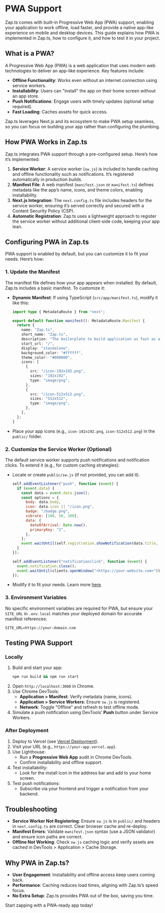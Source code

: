# PWA Support

Zap.ts comes with built-in Progressive Web App (PWA) support, enabling your application to work offline, load faster, and provide a native app-like experience on mobile and desktop devices. This guide explains how PWA is implemented in Zap.ts, how to configure it, and how to test it in your project.

## What is a PWA?

A Progressive Web App (PWA) is a web application that uses modern web technologies to deliver an app-like experience. Key features include:

- **Offline Functionality**: Works even without an internet connection using service workers.
- **Installability**: Users can "install" the app on their home screen without an app store.
- **Push Notifications**: Engage users with timely updates (optional setup required).
- **Fast Loading**: Caches assets for quick access.

Zap.ts leverages Next.js and its ecosystem to make PWA setup seamless, so you can focus on building your app rather than configuring the plumbing.

## How PWA Works in Zap.ts

Zap.ts integrates PWA support through a pre-configured setup. Here’s how it’s implemented:

1. **Service Worker**: A service worker (`sw.js`) is included to handle caching and offline functionality such as notifications. It’s registered automatically in production builds.
2. **Manifest File**: A web manifest (`manifest.json` or `manifest.ts`) defines metadata like the app’s name, icons, and theme colors, enabling installability.
3. **Next.js Integration**: The `next.config.ts` file includes headers for the service worker, ensuring it’s served correctly and secured with a Content Security Policy (CSP).
4. **Automatic Registration**: Zap.ts uses a lightweight approach to register the service worker without additional client-side code, keeping your app lean.

## Configuring PWA in Zap.ts

PWA support is enabled by default, but you can customize it to fit your needs. Here’s how:

### 1. Update the Manifest

The manifest file defines how your app appears when installed. By default, Zap.ts includes a basic manifest. To customize it:

- **Dynamic Manifest**: If using TypeScript (`src/app/manifest.ts`), modify it like this:

  ```ts
  import type { MetadataRoute } from "next";

  export default function manifest(): MetadataRoute.Manifest {
    return {
      name: "Zap.ts",
      short_name: "Zap.ts",
      description: "The boilerplate to build application as fast as a zap.",
      start_url: "/",
      display: "standalone",
      background_color: "#ffffff",
      theme_color: "#000000",
      icons: [
        {
          src: "/icon-192x192.png",
          sizes: "192x192",
          type: "image/png",
        },
        {
          src: "/icon-512x512.png",
          sizes: "512x512",
          type: "image/png",
        },
      ],
    };
  }
  ```

- Place your app icons (e.g., `icon-192x192.png`, `icon-512x512.png`) in the `public/` folder.

### 2. Customize the Service Worker (Optional)

The default service worker supports push notifications and notification clicks. To extend it (e.g., for custom caching strategies):

- Locate or create `public/sw.js` (if not provided, you can add it).

  ```js
  self.addEventListener("push", function (event) {
    if (event.data) {
      const data = event.data.json();
      const options = {
        body: data.body,
        icon: data.icon || "/icon.png",
        badge: "/badge.png",
        vibrate: [100, 50, 100],
        data: {
          dateOfArrival: Date.now(),
          primaryKey: "2",
        },
      };
      event.waitUntil(self.registration.showNotification(data.title, options));
    }
  });

  self.addEventListener("notificationclick", function (event) {
    event.notification.close();
    event.waitUntil(clients.openWindow("<https://your-website.com>"));
  });
  ```

- Modify it to fit your needs. Learn more [here](https://developer.mozilla.org/en-US/docs/Web/API/Service_Worker_API/Using_Service_Workers).

### 3. Environment Variables

No specific environment variables are required for PWA, but ensure your `SITE_URL` in `.env.local` matches your deployed domain for accurate manifest references:

```
SITE_URL=https://your-domain.com
```

## Testing PWA Support

### Locally

1. Build and start your app:
   ```bash
   npm run build && npm run start
   ```
2. Open `http://localhost:3000` in Chrome.
3. Use Chrome DevTools:
   - **Application > Manifest**: Verify metadata (name, icons).
   - **Application > Service Workers**: Ensure `sw.js` is registered.
   - **Network**: Toggle "Offline" and refresh to test offline mode.
4. Simulate a push notification using DevTools’ **Push** button under Service Workers.

### After Deployment

1. Deploy to Vercel (see [Vercel Deployment](/docs/deployment/vercel)).
2. Visit your URL (e.g., `https://your-app.vercel.app`).
3. Use Lighthouse:
   - Run a **Progressive Web App** audit in Chrome DevTools.
   - Confirm installability and offline support.
4. Test installability:
   - Look for the install icon in the address bar and add to your home screen.
5. Test push notifications:
   - Subscribe via your frontend and trigger a notification from your backend.

## Troubleshooting

- **Service Worker Not Registering**: Ensure `sw.js` is in `public/` and headers in `next.config.ts` are correct. Clear browser cache and re-deploy.
- **Manifest Errors**: Validate `manifest.json` syntax (use a JSON validator) and ensure icon paths are correct.
- **Offline Not Working**: Check `sw.js` caching logic and verify assets are cached in DevTools > Application > Cache Storage.

## Why PWA in Zap.ts?

- **User Engagement**: Installability and offline access keep users coming back.
- **Performance**: Caching reduces load times, aligning with Zap.ts’s speed focus.
- **No Extra Setup**: Zap.ts provides PWA out of the box, saving you time.

Start zapping with a PWA-ready app today!
